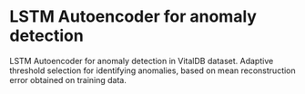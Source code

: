 LSTM Autoencoder for anomaly detection
==============================

LSTM Autoencoder for anomaly detection in VitalDB dataset.
Adaptive threshold selection for identifying anomalies, based on mean reconstruction error obtained on training data.
